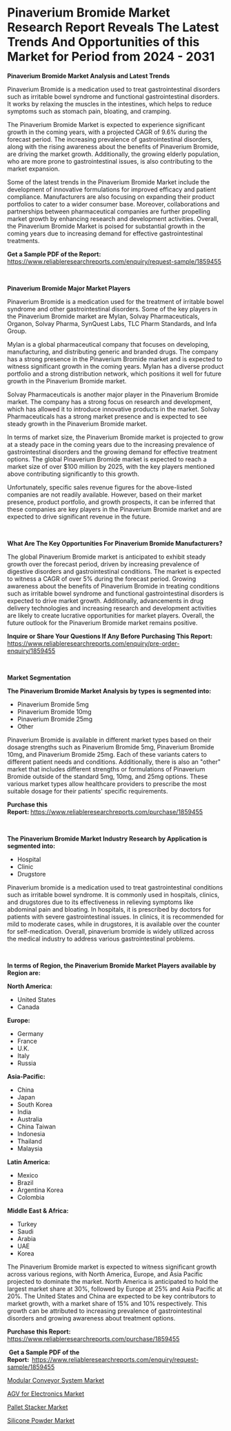 <p><h1>Pinaverium Bromide Market Research Report Reveals The Latest Trends And Opportunities of this Market for Period from 2024 - 2031</h1></p><p><strong>Pinaverium Bromide Market Analysis and Latest Trends</strong></p>
<p><p>Pinaverium Bromide is a medication used to treat gastrointestinal disorders such as irritable bowel syndrome and functional gastrointestinal disorders. It works by relaxing the muscles in the intestines, which helps to reduce symptoms such as stomach pain, bloating, and cramping.</p><p>The Pinaverium Bromide Market is expected to experience significant growth in the coming years, with a projected CAGR of 9.6% during the forecast period. The increasing prevalence of gastrointestinal disorders, along with the rising awareness about the benefits of Pinaverium Bromide, are driving the market growth. Additionally, the growing elderly population, who are more prone to gastrointestinal issues, is also contributing to the market expansion.</p><p>Some of the latest trends in the Pinaverium Bromide Market include the development of innovative formulations for improved efficacy and patient compliance. Manufacturers are also focusing on expanding their product portfolios to cater to a wider consumer base. Moreover, collaborations and partnerships between pharmaceutical companies are further propelling market growth by enhancing research and development activities. Overall, the Pinaverium Bromide Market is poised for substantial growth in the coming years due to increasing demand for effective gastrointestinal treatments.</p></p>
<p><strong>Get a Sample PDF of the Report:&nbsp;</strong> <a href="https://www.reliableresearchreports.com/enquiry/request-sample/1859455">https://www.reliableresearchreports.com/enquiry/request-sample/1859455</a></p>
<p>&nbsp;</p>
<p><strong>Pinaverium Bromide Major Market Players</strong></p>
<p><p>Pinaverium Bromide is a medication used for the treatment of irritable bowel syndrome and other gastrointestinal disorders. Some of the key players in the Pinaverium Bromide market are Mylan, Solvay Pharmaceuticals, Organon, Solvay Pharma, SynQuest Labs, TLC Pharm Standards, and Infa Group.</p><p>Mylan is a global pharmaceutical company that focuses on developing, manufacturing, and distributing generic and branded drugs. The company has a strong presence in the Pinaverium Bromide market and is expected to witness significant growth in the coming years. Mylan has a diverse product portfolio and a strong distribution network, which positions it well for future growth in the Pinaverium Bromide market.</p><p>Solvay Pharmaceuticals is another major player in the Pinaverium Bromide market. The company has a strong focus on research and development, which has allowed it to introduce innovative products in the market. Solvay Pharmaceuticals has a strong market presence and is expected to see steady growth in the Pinaverium Bromide market.</p><p>In terms of market size, the Pinaverium Bromide market is projected to grow at a steady pace in the coming years due to the increasing prevalence of gastrointestinal disorders and the growing demand for effective treatment options. The global Pinaverium Bromide market is expected to reach a market size of over $100 million by 2025, with the key players mentioned above contributing significantly to this growth.</p><p>Unfortunately, specific sales revenue figures for the above-listed companies are not readily available. However, based on their market presence, product portfolio, and growth prospects, it can be inferred that these companies are key players in the Pinaverium Bromide market and are expected to drive significant revenue in the future.</p></p>
<p>&nbsp;</p>
<p><strong>What Are The Key Opportunities For Pinaverium Bromide Manufacturers?</strong></p>
<p><p>The global Pinaverium Bromide market is anticipated to exhibit steady growth over the forecast period, driven by increasing prevalence of digestive disorders and gastrointestinal conditions. The market is expected to witness a CAGR of over 5% during the forecast period. Growing awareness about the benefits of Pinaverium Bromide in treating conditions such as irritable bowel syndrome and functional gastrointestinal disorders is expected to drive market growth. Additionally, advancements in drug delivery technologies and increasing research and development activities are likely to create lucrative opportunities for market players. Overall, the future outlook for the Pinaverium Bromide market remains positive.</p></p>
<p><strong>Inquire or Share Your Questions If Any Before Purchasing This Report:</strong> <a href="https://www.reliableresearchreports.com/enquiry/pre-order-enquiry/1859455">https://www.reliableresearchreports.com/enquiry/pre-order-enquiry/1859455</a></p>
<p>&nbsp;</p>
<p><strong>Market Segmentation</strong></p>
<p><strong>The Pinaverium Bromide Market Analysis by types is segmented into:</strong></p>
<p><ul><li>Pinaverium Bromide 5mg</li><li>Pinaverium Bromide 10mg</li><li>Pinaverium Bromide 25mg</li><li>Other</li></ul></p>
<p><p>Pinaverium Bromide is available in different market types based on their dosage strengths such as Pinaverium Bromide 5mg, Pinaverium Bromide 10mg, and Pinaverium Bromide 25mg. Each of these variants caters to different patient needs and conditions. Additionally, there is also an "other" market that includes different strengths or formulations of Pinaverium Bromide outside of the standard 5mg, 10mg, and 25mg options. These various market types allow healthcare providers to prescribe the most suitable dosage for their patients' specific requirements.</p></p>
<p><strong>Purchase this Report:&nbsp;</strong><a href="https://www.reliableresearchreports.com/purchase/1859455">https://www.reliableresearchreports.com/purchase/1859455</a></p>
<p>&nbsp;</p>
<p><strong>The Pinaverium Bromide Market Industry Research by Application is segmented into:</strong></p>
<p><ul><li>Hospital</li><li>Clinic</li><li>Drugstore</li></ul></p>
<p><p>Pinaverium bromide is a medication used to treat gastrointestinal conditions such as irritable bowel syndrome. It is commonly used in hospitals, clinics, and drugstores due to its effectiveness in relieving symptoms like abdominal pain and bloating. In hospitals, it is prescribed by doctors for patients with severe gastrointestinal issues. In clinics, it is recommended for mild to moderate cases, while in drugstores, it is available over the counter for self-medication. Overall, pinaverium bromide is widely utilized across the medical industry to address various gastrointestinal problems.</p></p>
<p>&nbsp;</p>
<p><strong>In terms of Region, the Pinaverium Bromide Market Players available by Region are:</strong></p>
<p>
    <p> <strong> North America: </strong>
        <ul>
            <li>United States</li>
            <li>Canada</li>
        </ul>
        </p> 
    <p> <strong> Europe: </strong>
        <ul>
            <li>Germany</li>
            <li>France</li>
            <li>U.K.</li>
            <li>Italy</li>
            <li>Russia</li>
        </ul>
        </p> 
    <p> <strong> Asia-Pacific: </strong>
        <ul>
            <li>China</li>
            <li>Japan</li>
            <li>South Korea</li>
            <li>India</li>
            <li>Australia</li>
            <li>China Taiwan</li>
            <li>Indonesia</li>
            <li>Thailand</li>
            <li>Malaysia</li>
        </ul>
        </p> 
    <p> <strong> Latin America: </strong>
        <ul>
            <li>Mexico</li>
            <li>Brazil</li>
            <li>Argentina Korea</li>
            <li>Colombia</li>
        </ul>
        </p> 
    <p> <strong> Middle East & Africa: </strong>
        <ul>
            <li>Turkey</li>
            <li>Saudi</li>
            <li>Arabia</li>
            <li>UAE</li>
            <li>Korea</li>
        </ul>
    </p>
    </p>
<p><p>The Pinaverium Bromide market is expected to witness significant growth across various regions, with North America, Europe, and Asia Pacific projected to dominate the market. North America is anticipated to hold the largest market share at 30%, followed by Europe at 25% and Asia Pacific at 20%. The United States and China are expected to be key contributors to market growth, with a market share of 15% and 10% respectively. This growth can be attributed to increasing prevalence of gastrointestinal disorders and growing awareness about treatment options.</p></p>
<p><strong>Purchase this Report: </strong><a href="https://www.reliableresearchreports.com/purchase/1859455">https://www.reliableresearchreports.com/purchase/1859455</a></p>
<p>&nbsp;<strong>Get a Sample PDF of the Report:&nbsp;&nbsp;</strong><a href="https://www.reliableresearchreports.com/enquiry/request-sample/1859455">https://www.reliableresearchreports.com/enquiry/request-sample/1859455</a></p>
<p><strong></strong></p>
<p><p><a href="https://view.publitas.com/reportprime-1/modular-conveyor-system-market-research-report-the-key-to-successful-business-strategy-forecasted-for-period-from-2023-2030/">Modular Conveyor System Market</a></p><p><a href="https://view.publitas.com/reportprime-1/agv-for-electronics-market-share-market-new-trends-analysis-report-by-type-by-application-by-end-use-by-region-and-segment-forecasts-2023-2030/">AGV for Electronics Market</a></p><p><a href="https://view.publitas.com/reportprime-1/pallet-stacker-market-size-market-share-and-global-market-analysis-report-2023-2030/">Pallet Stacker Market</a></p><p><a href="https://gentle-editor-9db.notion.site/Silicone-Powder-Market-Research-Report-The-Key-To-Successful-Business-Strategy-Forecasted-for-Perio-cdecde1a29184479821ae6aee8d3942c">Silicone Powder Market</a></p></p>